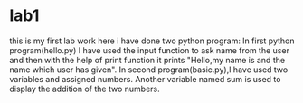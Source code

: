 # lab1
this is my first lab work 
here i have done two python program:
In first python program(hello.py) I have used the input function to ask name from the user and then with the help of print function it prints "Hello,my name is and the name which user has given".
In second program(basic.py),I have used two variables and assigned numbers. Another variable named sum is used to display the addition of the two numbers.
